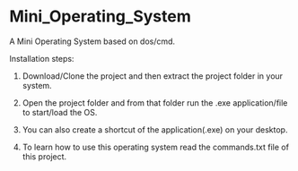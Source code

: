 # Mini_Operating_System

A Mini Operating System based on dos/cmd.

Installation steps:

1) Download/Clone the project and then extract the project folder in your system.

2) Open the project folder and from that folder run the .exe application/file to start/load the OS.

3) You can also create a shortcut of the application(.exe) on your desktop.

4) To learn how to use this operating system read the commands.txt file of this project.

